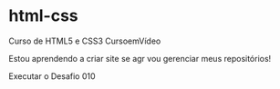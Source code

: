 # html-css
 Curso de HTML5 e CSS3 CursoemVídeo


Estou aprendendo a criar site se agr vou gerenciar meus repositórios!

<a hred="https://thiigab.github.io/html-css/desafios/des010/">Executar o Desafio 010</a>